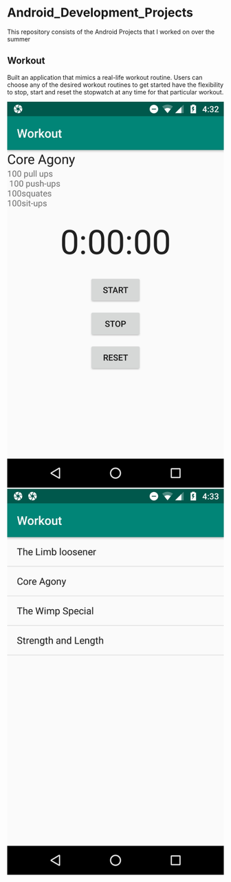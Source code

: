 # Android_Development_Projects
This repository consists of the Android Projects that I worked on over the summer

## Workout 

Built an application that mimics a real-life workout routine. Users can choose any of the desired workout
routines to get started have the flexibility to stop, start and reset the stopwatch at any time for that particular workout.

![workout_app_screenshot1](https://github.com/prg007/Android_Development_Projects/blob/master/Android_Project_Screenshots/Screenshot_2019-12-26_043255.jpg)![workout_app_screenshot1](https://github.com/prg007/Android_Development_Projects/blob/master/Android_Project_Screenshots/Screenshot_2019-12-26_043335.jpg)
  
